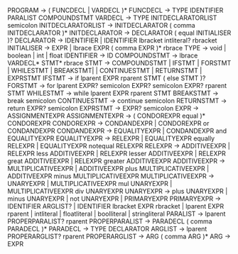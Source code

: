 PROGRAM                         -> ( FUNCDECL | VARDECL )*
FUNCDECL                        -> TYPE IDENTIFIER PARALIST COMPOUNDSTMT
VARDECL                         -> TYPE INITDECLARATORLIST semicolon
INITDECLARATORLIST              -> INITDECLARATOR ( comma INITDECLARATOR )*
INITDECLARATOR                  -> DECLARATOR ( equal INITIALISER )?
DECLARATOR                      -> IDENTIFIER
                                 | IDENTIFIER lbracket intliteral? rbracket
INITIALISER                     -> EXPR
                                 | lbrace EXPR ( comma EXPR )* rbrace
TYPE                            -> void | boolean | int | float
IDENTIFIER                      -> ID
COMPOUNDSTMT                    -> lbrace VARDECL* STMT* rbrace
STMT                            -> COMPOUNDSTMT
                                 | IFSTMT
                                 | FORSTMT
                                 | WHILESTMT
                                 | BREAKSTMT|
                                 | CONTINUESTMT
                                 | RETURNSTMT
                                 | EXPRSTMT
IFSTMT                          -> if lparent EXPR rparent STMT ( else STMT )?
FORSTMT                         -> for lparent EXPR? semicolon EXPR? semicolon EXPR? rparent STMT
WHILESTMT                       -> while lparent EXPR rparent STMT
BREAKSTMT                       -> break semicolon
CONTINUESTMT                    -> continue semicolon
RETURNSTMT                      -> return EXPR? semicolon
EXPRSTMT                        -> EXPR? semicolon
EXPR                            -> ASSIGNMENTEXPR
ASSIGNMENTEXPR                  -> ( CONDOREXPR equal )* CONDOREXPR
CONDOREXPR                      -> CONDANDEXPR
                                 | CONDOREXPR or CONDANDEXPR
CONDANDEXPR                     -> EQUALITYEXPR
                                 | CONDANDEXPR and EQUALITYEXPR
EQUALITYEXPR                    -> RELEXPR
                                 | EQUALITYEXPR equally RELEXPR
                                 | EQUALITYEXPR notequal RELEXPR
RELEXPR                         -> ADDITIVEEXPR
                                 | RELEXPR less ADDITIVEEXPR
                                 | RELEXPR lesser ADDITIVEEXPR
                                 | RELEXPR great ADDITIVEEXPR
                                 | RELEXPR greater ADDITIVEEXPR
ADDITIVEEXPR                    -> MULTIPLICATIVEEXPR
                                 | ADDITIVEEXPR plus MULTIPLICATIVEEXPR
                                 | ADDITIVEEXPR minus MULTIPLICATIVEEXPR
MULTIPLICATIVEEXPR              -> UNARYEXPR
                                 | MULTIPLICATIVEEXPR mul UNARYEXPR
                                 | MULTIPLICATIVEEXPR div UNARYEXPR
UNARYEXPR                       -> plus UNARYEXPR
                                 | minus UNARYEXPR
                                 | not UNARYEXPR
                                 | PRIMARYEXPR
PRIMARYEXPR                     -> IDENTIFIER ARGLIST?
                                 | IDENTIFIER lbracket EXPR rbracket
                                 | lparent EXPR rparent
                                 | intliteral
                                 | floatliteral
                                 | boolliteral
                                 | stringliteral
PARALIST                        -> lparent PROPERPARALIST? rparent
PROPERPARALIST                  -> PARADECL ( comma PARADECL )*
PARADECL                        -> TYPE DECLARATOR
ARGLIST                         -> lparent PROPERARGLIST? rparent
PROPERARGLIST                   -> ARG ( comma ARG )*
ARG                             -> EXPR